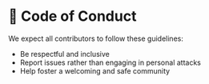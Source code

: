 
# 📘 Code of Conduct

We expect all contributors to follow these guidelines:

- Be respectful and inclusive
- Report issues rather than engaging in personal attacks
- Help foster a welcoming and safe community
